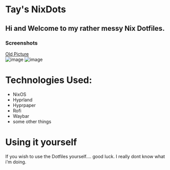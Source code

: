 # Tay's NixDots
## Hi and Welcome to my rather messy Nix Dotfiles. 
### Screenshots
[Old Picture](https://github.com/user-attachments/assets/dea67daf-deae-458e-b45b-d0e5a8f4f533)<br>
![image](https://github.com/user-attachments/assets/34955257-d793-48c6-be37-122b58d4b285)
![image](https://github.com/user-attachments/assets/801d7583-d84f-4896-9e07-dc9a85852c9d)


# Technologies Used:
- NixOS
- Hyprland
- Hyprpaper
- Rofi
- Waybar
- some other things

# Using it yourself
If you wish to use the Dotfiles yourself.... good luck. I really dont know what i'm doing. 

